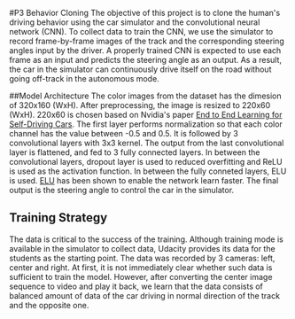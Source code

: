 #P3 Behavior Cloning
The objective of this project is to clone the human's driving behavior using the car simulator and the convolutional neural network (CNN). To collect data to train the CNN, we use the simulator to record frame-by-frame images of the track and the corresponding steering angles input by the driver. A properly trained CNN is expected to use each frame as an input and predicts the steering angle as an output. As a result, the car in the simulator can continuously drive itself on the road without going off-track in the autonomous mode.

##Model Architecture
The color images from the dataset has the dimesion of 320x160 (WxH). After preprocessing, the image is resized to 220x60 (WxH). 220x60 is chosen based on Nvidia's paper [End to End Learning for Self-Driving Cars](https://www.google.com/url?sa=t&rct=j&q=&esrc=s&source=web&cd=1&ved=0ahUKEwjJ6sjqw__RAhXL64MKHa5NBd4QFggcMAA&url=https%3A%2F%2Fimages.nvidia.com%2Fcontent%2Ftegra%2Fautomotive%2Fimages%2F2016%2Fsolutions%2Fpdf%2Fend-to-end-dl-using-px.pdf&usg=AFQjCNGgCrFq0dg2NHSt-N0gi9ult70wig&sig2=C-E6D6aB57ozFW6uH0eYUw).  The first layer performs normalization so that each color channel has the value between -0.5 and 0.5. It is followed by 3 convolutional layers with 3x3 kernel. The output from the last convolutional layer is flattened, and fed to 3 fully connected layers. In between the convolutional layers, dropout layer is used to reduced overfitting and ReLU is used as the activation function. In between the fully conneted layers, ELU is used. [ELU](http://arxiv.org/pdf/1511.07289v1.pdf) has been shown to enable the network learn faster. The final output is the steering angle to control the car in the simulator.

## Training Strategy
The data is critical to the success of the training. Although training mode is available in the simulator to collect data, Udacity provides its data for the students as the starting point. The data was recorded by 3 cameras: left, center and right. At first, it is not immediately clear whether such data is sufficient to train the model. However, after converting the center image sequence to video and play it back, we learn that the data consists of balanced amount of data of the car driving in normal direction of the track and the opposite one.
